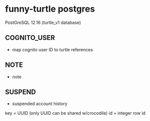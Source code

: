 # funny-turtle postgres
PostGreSQL 12.16 (turtle_v1 database)

## COGNITO_USER
+ map cognito user ID to turtle references

## NOTE
+ note 

## SUSPEND
+ suspended account history


key = UUID (only UUID can be shared w/crocodile)
id = integer row id